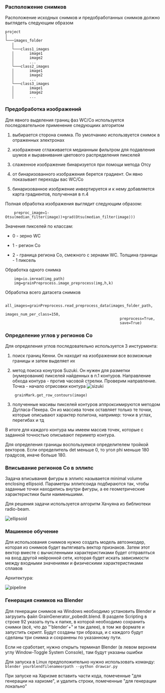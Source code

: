 ### Расположение снимков
Расположение исходных снимков и предобработанных снимков должно выглядеть следующим образом

```
project
│
└───images_folder
   │
   └───class1_images
   │       image1
   │       image2
   │       ...
   └───class2_images
   │       image1
   │       image2
   │       ...
   └───class3_images
   │       image1
   │       image2
   │       ...

```

### Предобработка изображений

Для явного выделения границ фаз WC/Co используется последовательное применение следующиих алгоритом

1) выбирается сторона снимка. По умолчанию использвуется снимок в отраженных электронах

2) изображение сглаживается медианным фильтром для подавления шумов и выравнивания 
цветового распределения пикселей

3) слаженное изображение бинаризуется при помощи метода Отсу

4) от бинаризованного изображения берется градиент. Он явно показывает переходы вас WC/Co

5) бинаризованное изобржение инвертируется и к нему добавляется карта градиентов, полученная в п.4

Полная обработка изображения выглядит следующим образом:

        preproc_image=1-Otsu(median_filter(image))+grad(Otsu(median_filter(image)))


Значения пикселей по классам:

* 0 - зерно WC

* 1 - регион Co

* 2 - граница региона Co, смежного с зернами WC. Толщина границы - 1 пиксель

Обработка одного снимка

        img=io.imread(img_path)
        img=grainPreprocess.image_preprocess(img,h,k)

Обработка всего датасета снимков 

        all_images=grainPreprocess.read_preprocess_data(images_folder_path,
                                                        images_num_per_class=150,
                                                        preprocess=True,
                                                        save=True)

### Определение углов у регионов Co

Для определения углов последовательно используется 3 инстурмента:

1) поиск границ Кенни. Он находит на изображении все возможные границы и затем выделяет их
        
        
2) метод поиска конутров Suzuki. Он нужен для разметки (нумерования) пикселей найденных в п.1 контуров. 
Направление обхода контура - против часовой стрелки. Проверим направление. Точка - начало отрисовки контура
![sizuki](plots/suzuki.jpg)

        grainMark.get_row_contours(image)

3) полученные масивы пикселей контуров аппроксимируются методом Дугласа-Пекера. Он из массива точек оставляет только те
точки, которые описывают характер полигона, например: точки в углах, перегибах и тд

В итоге для каждого контура мы имеем массив точек, которые с заданной точностью описывают периметр контура. 

Для определения границы воспользуемся определителем тройкой векторов. Если определитель det меньше 0,
то угол phi меньше  180 градусов, иначе больше 180.

### Вписывание регионов Co в эллипс

Задача вписывания фигуры в эллипс называется minimal volume enclosing ellipsoid. Параметры эллипсоида подбираются так, 
чтобы заданные точки находились внутри фигуры, а ее геометрические характеристики были наименьшими.

Для решения задачи используется алгоритм Хачуяна из библиотеки radio-beam.

![ellipsoid](/plots/enclosed-ellipse.png "miv vall ellipsoid")

### Машинное обучение

Для использования снимков нужно создать модель автоэнкодер, которая из снимков будет вытягивать вектор признаков.
 Затем этот вектор вместе с вычисленными характеристиками будет отправлться на вход другой нейронной сети, 
 которая будет искать зависимости между входными значениями и физическими характеристиками сплавов
 
 Архитектура:
 
 ![pipeline](https://drive.google.com/file/d/14-KxRV8ZdljLHcCqkZpT_N7x3Or1ZB8B/view?usp=sharing)
 
 ### Генерация снимков на Blender
 Для генерации снимков на Windows необходимо установить Blender и загрузить файл GrainGenerator_pobedit.blend. 
 В разделе Scripting в строке 92 указать путь к папке, в которой необходимо сохранить снимки (всё, что до "'blender'+" и так далее), в том же формате и запустить скрипт.
 Будут созданы три образца, и с каждого будут сделаны три снимка и сохранены по указанному пути.
 
 Если не сработает, нужно открыть терминал Blender (в левом верхнем углу Window-Toggle System Console), там будут указаны ошибки
 
 Для запуска в Linux предположительно нужно использовать команду:
      ```
      blender yourblendfilenameorpath --python drawcar.py
      ```

При запуске на Харизме вставить части кода, помеченные "для генерации на харизме", и удалить строки, помеченные "для генерации локально"
